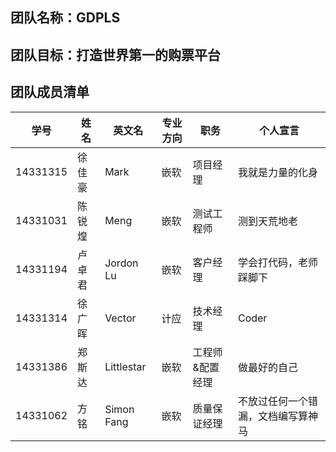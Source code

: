 ## 团队名称：GDPLS

## 团队目标：打造世界第一的购票平台

## 团队成员清单

| 学号           | 姓名      | 英文名  | 专业方向 | 职务 | 个人宣言 |
| -------------- |----------| ------- | ------- | ----| -------- |
| 14331315      | 徐佳豪    | Mark  | 嵌软 | 项目经理 | 我就是力量的化身
| 14331031      | 陈锐煌    | Meng  | 嵌软 | 测试工程师 | 测到天荒地老
| 14331194      | 卢卓君    | Jordon Lu  | 嵌软 | 客户经理 | 学会打代码，老师踩脚下
| 14331314      | 徐广晖    | Vector | 计应 | 技术经理 | Coder
| 14331386      | 郑斯达    | Littlestar | 嵌软 | 工程师&配置经理 | 做最好的自己
| 14331062      | 方铭     | Simon Fang |嵌软  | 质量保证经理 |不放过任何一个错漏，文档编写算神马  
